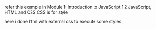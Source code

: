 refer this example in Module 1: Introduction to JavaScript   1.2 JavaScript, HTML and CSS   CSS is for style

here i done html with external css to execute some styles
